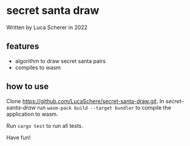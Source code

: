 # secret santa draw
Written by Luca Scherer in 2022

## features
* algorithm to draw secret santa pairs
* compiles to wasm

## how to use
Clone https://github.com/LucaSchere/secret-santa-draw.git.
In _secret-santa-draw_ run `wasm-pack build --target bundler` to compile the application to wasm. <br>

Run `cargo test` to run all tests. <br>

Have fun!